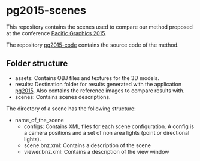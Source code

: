 # pg2015-scenes

This repository contains the scenes used to compare our method proposed at the conference [Pacific Graphics 2015](http://cg.cs.tsinghua.edu.cn/pg2015/).

The repository [pg2015-code](https://github.com/Celeborn2BeAlive/pg2015-code) contains the source code of the method.

## Folder structure

* assets: Contains OBJ files and textures for the 3D models.
* results: Destination folder for results generated with the application [pg2015](https://github.com/Celeborn2BeAlive/pg2015-code). Also contains the reference images to compare results with.
* scenes: Contains scenes descriptions.

The directory of a scene has the following structure:
* name_of_the_scene
    * configs: Contains XML files for each scene configuration. A config is a camera positions and a set of non area lights (point or directional lights).
    * scene.bnz.xml: Contains a description of the scene
    * viewer.bnz.xml: Contains a description of the view window